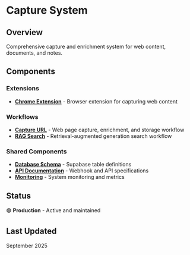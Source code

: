# Capture System

## Overview
Comprehensive capture and enrichment system for web content, documents, and notes.

## Components

### Extensions
- **[Chrome Extension](./Extensions/Chrome/)** - Browser extension for capturing web content

### Workflows
- **[Capture URL](./Workflows/Capture/Capture_URL/)** - Web page capture, enrichment, and storage workflow
- **[RAG Search](./Workflows/Retrieval/RAG_Search/)** - Retrieval-augmented generation search workflow

### Shared Components
- **[Database Schema](./Shared_Components/Database_Schema/)** - Supabase table definitions
- **[API Documentation](./Shared_Components/API_Documentation/)** - Webhook and API specifications
- **[Monitoring](./Shared_Components/Monitoring/)** - System monitoring and metrics

## Status
🟢 **Production** - Active and maintained

## Last Updated
September 2025
